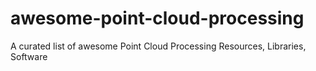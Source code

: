 # awesome-point-cloud-processing
A curated list of awesome Point Cloud Processing Resources, Libraries, Software
